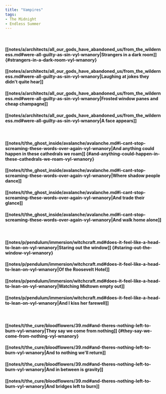 ```yaml
---
title: "Vampires"
tags:
- The Midnight
- Endless Summer
---
```

&nbsp;
#### [[notes/a/architects/all_our_gods_have_abandoned_us/from_the_wilderness.md#were-all-guilty-as-sin-vyl-wnanory|Strangers in a dark room]] {#strangers-in-a-dark-room-vyl-wnanory}
#### [[notes/a/architects/all_our_gods_have_abandoned_us/from_the_wilderness.md#were-all-guilty-as-sin-vyl-wnanory|Laughing at jokes they didn't quite hear]]
#### [[notes/a/architects/all_our_gods_have_abandoned_us/from_the_wilderness.md#were-all-guilty-as-sin-vyl-wnanory|Frosted window panes and cheap champagne]]
#### [[notes/a/architects/all_our_gods_have_abandoned_us/from_the_wilderness.md#were-all-guilty-as-sin-vyl-wnanory|A face appears]]
&nbsp;
#### [[notes/t/the_ghost_inside/avalanche/avalanche.md#i-cant-stop-screaming-these-words-over-again-vyl-wnanory|And anything could happen in these cathedrals we roam]] {#and-anything-could-happen-in-these-cathedrals-we-roam-vyl-wnanory}
#### [[notes/t/the_ghost_inside/avalanche/avalanche.md#i-cant-stop-screaming-these-words-over-again-vyl-wnanory|Where shadow people dance]]
#### [[notes/t/the_ghost_inside/avalanche/avalanche.md#i-cant-stop-screaming-these-words-over-again-vyl-wnanory|And trade their glance]]
#### [[notes/t/the_ghost_inside/avalanche/avalanche.md#i-cant-stop-screaming-these-words-over-again-vyl-wnanory|And walk home alone]]
&nbsp;
#### [[notes/p/pendulum/immersion/witchcraft.md#does-it-feel-like-a-head-to-lean-on-vyl-wnanory|Staring out the window]] {#staring-out-the-window-vyl-wnanory}
#### [[notes/p/pendulum/immersion/witchcraft.md#does-it-feel-like-a-head-to-lean-on-vyl-wnanory|Of the Roosevelt Hotel]]
#### [[notes/p/pendulum/immersion/witchcraft.md#does-it-feel-like-a-head-to-lean-on-vyl-wnanory|Watching Midtown empty out]]
#### [[notes/p/pendulum/immersion/witchcraft.md#does-it-feel-like-a-head-to-lean-on-vyl-wnanory|And I kiss her farewell]]
&nbsp;
#### [[notes/t/the_cure/bloodflowers/39.md#and-theres-nothing-left-to-burn-vyl-wnanory|They say we come from nothing]] {#they-say-we-come-from-nothing-vyl-wnanory}
#### [[notes/t/the_cure/bloodflowers/39.md#and-theres-nothing-left-to-burn-vyl-wnanory|And to nothing we'll return]]
#### [[notes/t/the_cure/bloodflowers/39.md#and-theres-nothing-left-to-burn-vyl-wnanory|And in between is gravity]]
#### [[notes/t/the_cure/bloodflowers/39.md#and-theres-nothing-left-to-burn-vyl-wnanory|And bridges left to burn]]
